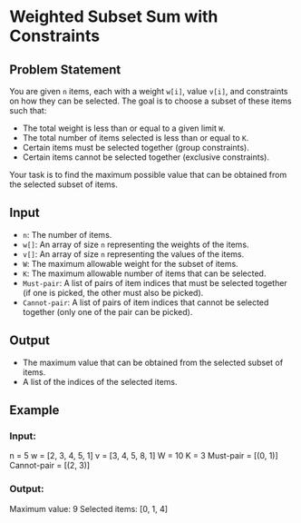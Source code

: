 # Weighted Subset Sum with Constraints

## Problem Statement

You are given `n` items, each with a weight `w[i]`, value `v[i]`, and constraints on how they can be selected. The goal is to choose a subset of these items such that:

- The total weight is less than or equal to a given limit `W`.
- The total number of items selected is less than or equal to `K`.
- Certain items must be selected together (group constraints).
- Certain items cannot be selected together (exclusive constraints).

Your task is to find the maximum possible value that can be obtained from the selected subset of items.

## Input

- `n`: The number of items.
- `w[]`: An array of size `n` representing the weights of the items.
- `v[]`: An array of size `n` representing the values of the items.
- `W`: The maximum allowable weight for the subset of items.
- `K`: The maximum allowable number of items that can be selected.
- `Must-pair`: A list of pairs of item indices that must be selected together (if one is picked, the other must also be picked).
- `Cannot-pair`: A list of pairs of item indices that cannot be selected together (only one of the pair can be picked).

## Output

- The maximum value that can be obtained from the selected subset of items.
- A list of the indices of the selected items.

## Example

### Input:

n = 5
w = [2, 3, 4, 5, 1]
v = [3, 4, 5, 8, 1]
W = 10
K = 3
Must-pair = [(0, 1)]
Cannot-pair = [(2, 3)]

### Output:
Maximum value: 9
Selected items: [0, 1, 4]
